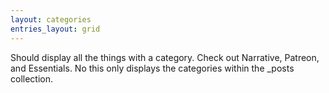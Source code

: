 ```yaml
---
layout: categories
entries_layout: grid
---
```

Should display all the things with a category. Check out Narrative, Patreon, and Essentials.
No this only displays the categories within the _posts collection.